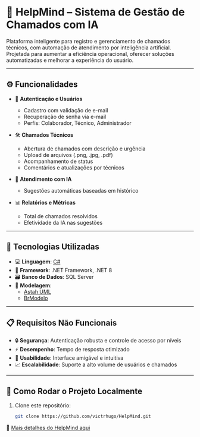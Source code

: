 # 🎯 HelpMind – Sistema de Gestão de Chamados com IA

Plataforma inteligente para registro e gerenciamento de chamados técnicos, com automação de atendimento por inteligência artificial. Projetada para aumentar a eficiência operacional, oferecer soluções automatizadas e melhorar a experiência do usuário.

---

## ⚙️ Funcionalidades

- 🔐 **Autenticação e Usuários**
  - Cadastro com validação de e-mail
  - Recuperação de senha via e-mail
  - Perfis: Colaborador, Técnico, Administrador

- 🛠️ **Chamados Técnicos**
  - Abertura de chamados com descrição e urgência
  - Upload de arquivos (.png, .jpg, .pdf)
  - Acompanhamento de status
  - Comentários e atualizações por técnicos

- 🤖 **Atendimento com IA**
  - Sugestões automáticas baseadas em histórico

- 📊 **Relatórios e Métricas**
  - Total de chamados resolvidos
  - Efetividade da IA nas sugestões

---

## 🧰 Tecnologias Utilizadas

- 💻 **Linguagem**: [C#](https://learn.microsoft.com/pt-br/dotnet/csharp/)
- 🧱 **Framework**: .NET Framework, .NET 8
- 🗃️ **Banco de Dados**: SQL Server
- 🧩 **Modelagem**:
  - [Astah UML](https://astah.net/)
  - [BrModelo](http://sis4.com/brModelo/)

---

## 📋 Requisitos Não Funcionais

- 🔒 **Segurança**: Autenticação robusta e controle de acesso por níveis
- ⚡ **Desempenho**: Tempo de resposta otimizado
- 🎯 **Usabilidade**: Interface amigável e intuitiva
- 📈 **Escalabilidade**: Suporte a alto volume de usuários e chamados

---

## 🚀 Como Rodar o Projeto Localmente

1. Clone este repositório:
   ```bash
   git clone https://github.com/victrhugo/HelpMind.git


📘 [Mais detalhes do HelpMind aqui](helpmind.md)

